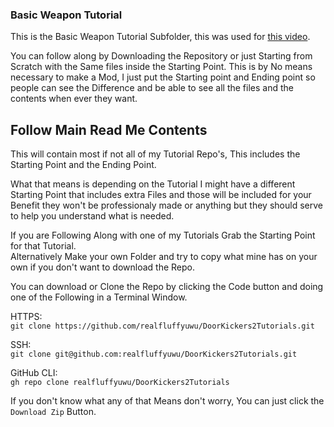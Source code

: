 ### Basic Weapon Tutorial

This is the Basic Weapon Tutorial Subfolder, this was used for [this video](https://www.youtube.com/watch?v=Jh-w9dqKB0E).

You can follow along by Downloading the Repository or just Starting from Scratch with the Same files inside the Starting Point.
This is by No means necessary to make a Mod, I just put the Starting point and Ending point so people can see the Difference and
be able to see all the files and the contents when ever they want.


## Follow Main Read Me Contents
This will contain most if not all of my Tutorial Repo's, This includes the Starting Point and the Ending Point.  

What that means is depending on the Tutorial I might have a different Starting Point that includes extra Files and those will be included for your Benefit they won't be professionaly made or anything but they should serve to help you understand what is needed.  

If you are Following Along with one of my Tutorials Grab the Starting Point for that Tutorial.  
Alternatively Make your own Folder and try to copy what mine has on your own if you don't want to download the Repo.  

You can download or Clone the Repo by clicking the Code button and doing one of the Following in a Terminal Window.  

HTTPS:  
`git clone https://github.com/realfluffyuwu/DoorKickers2Tutorials.git`  

SSH:  
`git clone git@github.com:realfluffyuwu/DoorKickers2Tutorials.git`  

GitHub CLI:  
`gh repo clone realfluffyuwu/DoorKickers2Tutorials`  

If you don't know what any of that Means don't worry, You can just click the `Download Zip` Button.  
